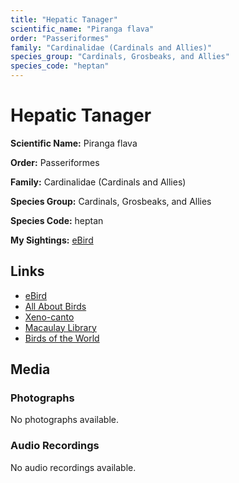 ```yaml
---
title: "Hepatic Tanager"
scientific_name: "Piranga flava"
order: "Passeriformes"
family: "Cardinalidae (Cardinals and Allies)"
species_group: "Cardinals, Grosbeaks, and Allies"
species_code: "heptan"
---
```


# Hepatic Tanager

**Scientific Name:** Piranga flava

**Order:** Passeriformes

**Family:** Cardinalidae (Cardinals and Allies)

**Species Group:** Cardinals, Grosbeaks, and Allies

**Species Code:** heptan

**My Sightings:** [eBird](https://ebird.org/lifelist?r=world&time=life&spp=heptan)

## Links
* [eBird](https://ebird.org/species/heptan) 
* [All About Birds](https://www.allaboutbirds.org/guide/heptan) 
* [Xeno-canto](https://www.xeno-canto.org/species/heptan) 
* [Macaulay Library](https://search.macaulaylibrary.org/catalog?taxonCode=heptan&sort=rating_rank_desc)
* [Birds of the World](https://birdsoftheworld.org/bow/species/heptan)

## Media
### Photographs
No photographs available.

### Audio Recordings
No audio recordings available.
